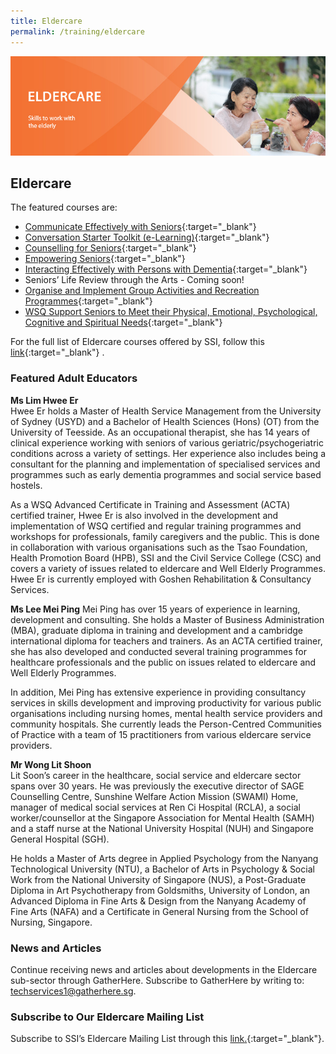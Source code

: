 ```yaml
---
title: Eldercare
permalink: /training/eldercare
---
```

![Eldercare_header](/images/training/Eldercare_SSI_header-banner-757-x-239px5.jpg)

## Eldercare  
The featured courses are:
-   [Communicate Effectively with Seniors](https://e-services.ncss.gov.sg/Training/Course/TemplateSearch?Keyword=Communicate+Effectively+with+Seniors){:target="_blank"}   
-   [Conversation Starter Toolkit (e-Learning)](https://learningcloud.sg/pages/coursedescription.jsf?courseId=1110234&catalogId=1700&templateId=-1){:target="_blank"}   
-   [Counselling for Seniors](https://e-services.ncss.gov.sg/Training/Course/TemplateSearch?Keyword=Counselling+for+Seniors){:target="_blank"}   
-   [Empowering Seniors](https://learningcloud.sg/pages/coursedescription.jsf?courseId=1110271&catalogId=1700&templateId=-1){:target="_blank"}   
-   [Interacting Effectively with Persons with Dementia](https://learningcloud.sg/pages/coursedescription.jsf?courseId=1096636&catalogId=1700&templateId=-1){:target="_blank"}   
-   Seniors’ Life Review through the Arts - Coming soon!
-   [Organise and Implement Group Activities and Recreation Programmes](https://e-services.ncss.gov.sg/Training/Course/TemplateSearch?Keyword=WSQ+Organise+and+Implement+Group+Activities+and+Recreation+Programmes+){:target="_blank"}   
-   [WSQ Support Seniors to Meet their Physical, Emotional, Psychological, Cognitive and Spiritual Needs](https://e-services.ncss.gov.sg/Training/Course/TemplateSearch?Keyword=WSQ+Support+Seniors+to+Meet+their+Physical%2C+Emotional%2C+Psychological%2C+Cognitive+and+Spiritual+Needs){:target="_blank"}   

For the full list of Eldercare courses offered by SSI, follow this [link](http://e-services.ncss.gov.sg/Training/Course/TemplateSearch?Filter.Keyword=&Filter.CourseDatesString=&Filter.TypeOfCourse.Value=&Filter.TypeOfCourse.Label=&Filter.CourseSubCategory.Id=8ec889b9-e127-e611-8112-000c296ee03a&Filter.CourseSubCategory.LogicalName=nis_coursesubcategory&Filter.CourseSubCategory.Name=Eldercare&Filter.CourseSubCategory.ToRemove=){:target="_blank"}   .

### Featured Adult Educators
**Ms Lim Hwee Er**   
Hwee Er holds a Master of Health Service Management from the University of Sydney (USYD) and a Bachelor of Health Sciences (Hons) (OT) from the University of Teesside. As an occupational therapist, she has 14 years of clinical experience working with seniors of various geriatric/psychogeriatric conditions across a variety of settings. Her experience also includes being a consultant for the planning and implementation of specialised services and programmes such as early dementia programmes and social service based hostels.

As a WSQ Advanced Certificate in Training and Assessment (ACTA) certified trainer, Hwee Er is also involved in the development and implementation of WSQ certified and regular training programmes and workshops for professionals, family caregivers and the public. This is done in collaboration with various organisations such as the Tsao Foundation, Health Promotion Board (HPB), SSI and the Civil Service College (CSC) and covers a variety of issues related to eldercare and Well Elderly Programmes. Hwee Er is currently employed with Goshen Rehabilitation & Consultancy Services.

**Ms Lee Mei Ping**
Mei Ping has over 15 years of experience in learning, development and consulting. She holds a Master of Business Administration (MBA), graduate diploma in training and development and a cambridge international diploma for teachers and trainers. As an ACTA certified trainer, she has also developed and conducted several training programmes for healthcare professionals and the public on issues related to eldercare and Well Elderly Programmes.

In addition, Mei Ping has extensive experience in providing consultancy services in skills development and improving productivity for various public organisations including nursing homes, mental health service providers and community hospitals. She currently leads the Person-Centred Communities of Practice with a team of 15 practitioners from various eldercare service providers.

**Mr Wong Lit Shoon**   
Lit Soon’s career in the healthcare, social service and eldercare sector spans over 30 years. He was previously the executive director of SAGE Counselling Centre, Sunshine Welfare Action Mission (SWAMI) Home, manager of medical social services at Ren Ci Hospital (RCLA), a social worker/counsellor at the Singapore Association for Mental Health (SAMH) and a staff nurse at the National University Hospital (NUH) and Singapore General Hospital (SGH).

He holds a Master of Arts degree in Applied Psychology from the Nanyang Technological University (NTU), a Bachelor of Arts in Psychology & Social Work from the National University of Singapore (NUS), a Post-Graduate Diploma in Art Psychotherapy from Goldsmiths, University of London, an Advanced Diploma in Fine Arts & Design from the Nanyang Academy of Fine Arts (NAFA) and a Certificate in General Nursing from the School of Nursing, Singapore.

### News and Articles
Continue receiving news and articles about developments in the Eldercare sub-sector through GatherHere. Subscribe to GatherHere by writing to: <techservices1@gatherhere.sg>.

### Subscribe to Our Eldercare Mailing List
Subscribe to SSI’s Eldercare Mailing List through this [link](https://e-services.ncss.gov.sg/Training/Course/TemplateSearch?Filter.Keyword=&Filter.CourseDatesString=&Filter.TypeOfCourse.Value=&Filter.TypeOfCourse.Label=&Filter.CourseSubCategory.Id=8ec889b9-e127-e611-8112-000c296ee03a&Filter.CourseSubCategory.LogicalName=nis_coursesubcategory&Filter.CourseSubCategory.Name=Eldercare&Filter.CourseSubCategory.ToRemove=)[.](https://form.gov.sg/5f19b09dd034a60011cd0c5a){:target="_blank"}.
